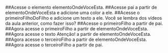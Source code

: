 ##Acesse o elemento elementoOndeVoceEsta.
##Acesse pai a partir de elementoOndeVoceEsta e adicione uma color a ele.
##Acesse o primeiroFilhoDoFilho e adicione um texto a ele. Você se lembra dos vídeos da aula anterior, como fazer isso?
##Acesse o primeiroFilho a partir de pai.
##Agora acesse o primeiroFilho a partir de elementoOndeVoceEsta.
##Agora acesse o texto Atenção! a partir de elementoOndeVoceEsta.
##Agora acesse o terceiroFilho a partir de elementoOndeVoceEsta.
##Agora acesse o terceiroFilho a partir de pai.
